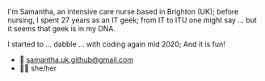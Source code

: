 I'm Samantha, an intensive care nurse based in Brighton (UK); before nursing, I spent 27 years as an IT geek; from IT to ITU one might say ... but it seems that geek is in my DNA.

I started to ... dabble ... with coding again mid 2020; And it is fun!
- :email: samantha.uk.github@gmail.com
- :rainbow_flag: she/her

